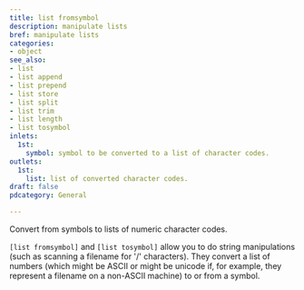 ```yaml
---
title: list fromsymbol
description: manipulate lists
bref: manipulate lists
categories:
- object
see_also:
- list
- list append
- list prepend
- list store
- list split
- list trim
- list length
- list tosymbol
inlets:
  1st:
    symbol: symbol to be converted to a list of character codes.
outlets:
  1st:
    list: list of converted character codes.
draft: false
pdcategory: General

---
```

Convert from symbols to lists of numeric character codes.

`[list fromsymbol]` and `[list tosymbol]` allow you to do string manipulations (such as scanning a filename for '/' characters). They convert a list of numbers (which might be ASCII or might be unicode if, for example, they represent a filename on a non-ASCII machine) to or from a symbol.
